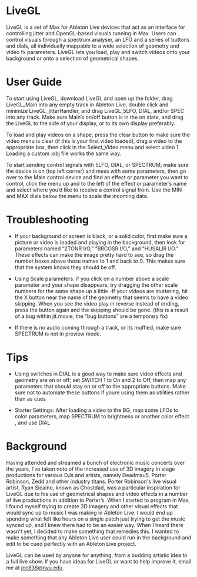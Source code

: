 # LiveGL
LiveGL is a set of Max for Ableton Live devices that act as an interface for controlling jitter and OpenGL-based visuals running in Max. Users can control visuals through a spectrum analyser, an LFO and a series of buttons and dials, all individually mappable to a wide selection of geometry and video fx parameters. LiveGL lets you load, play and switch videos onto your background or onto a selection of geometrical shapes. 

# User Guide 
To start using LiveGL, download LiveGL and open up the folder, drag LiveGL_Main into any empty track in Ableton Live, double click and minimize LiveGL_jitterHandler, and drag LiveGL_5LFO, DIAL, and/or SPEC into any track. Make sure Main’s on/off button is in the on state, and drag the LiveGL to the side of your display, or to its own display preferably. 
     
To load and play videos on a shape, press the clear button to make sure the video menu is clear (if this is your first video loaded), drag a video to the appropriate box, then click in the Select_Video menu and select video 1. Loading a custom .obj file works the same way. 

To start sending control signals with 5LFO, DIAL, or SPECTRUM, make sure the device is on (top left corner) and mess with some parameters, then go over to the Main control device and find an effect or parameter you want to control, click the menu up and to the left of the effect or parameter’s name and select where you’d like to receive a control signal from. Use the MIN and MAX dials below the menu to scale the incoming data. 

# Troubleshooting
- If your background or screen is black, or a solid color, first make sure a picture or video is loaded and playing in the background, then look for parameters named “2TONR I/O,” “BRCOSR I/O,” and “HUSALIR I/O.” These effects can make the image pretty hard to see, so drag the number boxes above those names to 1 and back to 0. This makes sure that the system knows they should be off. 

- Using Scale parameters: if you click on a number above a scale parameter and your shape disappears, try dragging the other scale numbers for the same shape up a little -If your videos are stuttering, hit the X button near the name of the geometry that seems to have a video skipping. When you see the video play in reverse instead of ending, press the button again and the skipping should be gone. (this is a result of a bug within jit.movie, the “bug buttons” are a temporary fix)

- If there is no audio coming through a track, or its muffled, make sure SPECTRUM is not in preview mode. 

# Tips

- Using switches in DIAL is a good way to make sure video effects and geometry are on or off; set SWITCH 1 to On and 2 to Off, then map any parameters that should stay on or off to the appropriate buttons. Make sure not to automate these buttons if youre using them as utilities rather than as cues

- Starter Settings: After loading a video to the BG, map some LFOs to color parameters, map SPECTRUM to brightness or another color effect , and use DIAL 

# Background 
Having attended and streamed a bunch of electronic music concerts over the years, I’ve taken note of the increased use of 3D imagery in stage productions for various DJs and artists, namely Deadmau5, Porter Robinson, Zedd and other industry titans. Porter Robinson's live visual artist, Ryan Sicaino, known as Ghostdad, was a particular inspiration for LiveGL due to his use of geometrical shapes and video effects in a number of live productions in addition to Porter’s. 
When I started to program in Max, I found myself trying to create 3D imagery and other visual effects that would sync up to music I was making in Ableton Live. I would end up spending what felt like hours on a single patch just trying to get the music synced up, and I knew there had to be an easier way. When I heard there wasn't yet, I decided to make something that remedies this. I wanted to make something that any Ableton Live user could run in the background and edit to be cued perfectly with an Ableton Live project. 

LiveGL can be used by anyone for anything, from a budding artistic idea to a full live show. If you have ideas for LiveGL or want to help improve it, email me at jcc836@nyu.edu.
